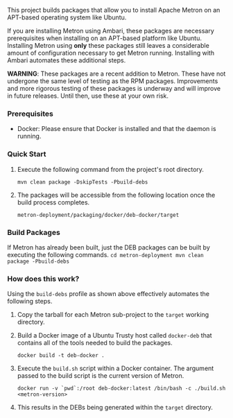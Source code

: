 <!--
Licensed to the Apache Software Foundation (ASF) under one
or more contributor license agreements.  See the NOTICE file
distributed with this work for additional information
regarding copyright ownership.  The ASF licenses this file
to you under the Apache License, Version 2.0 (the
"License"); you may not use this file except in compliance
with the License.  You may obtain a copy of the License at

    http://www.apache.org/licenses/LICENSE-2.0

Unless required by applicable law or agreed to in writing, software
distributed under the License is distributed on an "AS IS" BASIS,
WITHOUT WARRANTIES OR CONDITIONS OF ANY KIND, either express or implied.
See the License for the specific language governing permissions and
limitations under the License.
-->

This project builds packages that allow you to install Apache Metron on an APT-based operating system like Ubuntu.

If you are installing Metron using Ambari, these packages are necessary prerequisites when installing on an APT-based platform like Ubuntu.  Installing Metron using **only** these packages still leaves a considerable amount of configuration necessary to get Metron running.  Installing with Ambari automates these additional steps.

**WARNING**: These packages are a recent addition to Metron.  These have not undergone the same level of testing as the RPM packages.  Improvements and more rigorous testing of these packages is underway and will improve in future releases.  Until then, use these at your own risk.

### Prerequisites

* Docker: Please ensure that Docker is installed and that the daemon is running.

### Quick Start

1. Execute the following command from the project's root directory.
    ```
    mvn clean package -DskipTests -Pbuild-debs
    ```

1. The packages will be accessible from the following location once the build process completes.
    ```
    metron-deployment/packaging/docker/deb-docker/target
    ```

### Build Packages

If Metron has already been built, just the DEB packages can be built by executing the following commands.
    ```
    cd metron-deployment
    mvn clean package -Pbuild-debs
    ```

### How does this work?

Using the `build-debs` profile as shown above effectively automates the following steps.

1. Copy the tarball for each Metron sub-project to the `target` working directory.

1. Build a Docker image of a Ubuntu Trusty host called `docker-deb` that contains all of the tools needed to build the packages.
    ```
    docker build -t deb-docker .
    ```

1. Execute the `build.sh` script within a Docker container.  The argument passed to the build script is the current version of Metron.
    ```
    docker run -v `pwd`:/root deb-docker:latest /bin/bash -c ./build.sh <metron-version>
    ```

1. This results in the DEBs being generated within the `target` directory.
